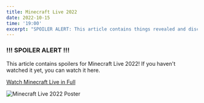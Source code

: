 ```yaml
---
title: Minecraft Live 2022
date: 2022-10-15
time: '19:00'
excerpt: "SPOILER ALERT: This article contains things revealed and discussed during the annual Minecraft Live event. If you have not seen it yet, you should watch it before reading the article. A link to the video is provided at the start of the article for your convenience."
---
```


### !!! SPOILER ALERT !!!

This article contains spoilers for Minecraft Live 2022! If you haven't watched it yet, you can watch it here.

[Watch Minecraft Live in Full](https://www.youtube.com/watch?v=iM9KtHaDcUg)

![Minecraft Live 2022 Poster](/assets/images/blog/2022/10/15/minecraft-live-2022-poster.JPG)